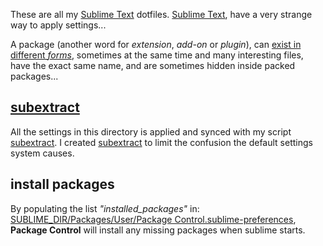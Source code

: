 These are all my [Sublime Text] dotfiles. [Sublime Text], have a very strange way to apply settings...  

A package (another word for *extension*, *add-on* or *plugin*), can [exist in different *forms*](https://packagecontrol.io/docs/customizing_packages), sometimes at the same time and many interesting files, have the exact same name, and are sometimes hidden inside packed packages...  

## [subextract]

All the settings in this directory is applied and synced with my script [subextract]. I created [subextract] to limit the confusion the default settings system causes.

## install packages

By populating the list *"installed_packages"* in: 
[SUBLIME_DIR/Packages/User/Package Control.sublime-preferences](https://github.com/budlabs/budlime/blob/master/packages/Package%20Control/Package%20Control.sublime-settings), **Package Control** will install any missing packages when sublime starts.

[Sublime Text]: https://www.sublimetext.com/
[subextract]: https://github.com/budlabs/budlime/tree/master/scripts/subextract
